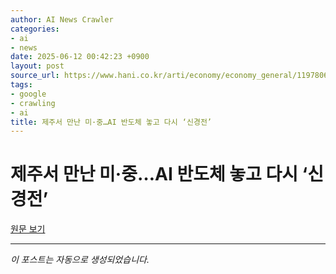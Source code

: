 ```yaml
---
author: AI News Crawler
categories:
- ai
- news
date: 2025-06-12 00:42:23 +0900
layout: post
source_url: https://www.hani.co.kr/arti/economy/economy_general/1197806.html
tags:
- google
- crawling
- ai
title: 제주서 만난 미·중…AI 반도체 놓고 다시 ‘신경전’
---
```


# 제주서 만난 미·중…AI 반도체 놓고 다시 ‘신경전’

[원문 보기](https://www.hani.co.kr/arti/economy/economy_general/1197806.html)

---
*이 포스트는 자동으로 생성되었습니다.*
